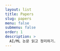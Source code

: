 ```yaml
---
layout: list
title: Papers
slug: papers
menu: false
submenu: false
order: 1
description: >
  AI/ML 논문 읽고 정리하기.
---
```


